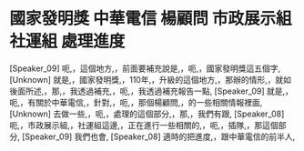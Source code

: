 # 國家發明獎 中華電信 楊顧問 市政展示組 社運組 處理進度

[Speaker_09] 呃,，這個地方,，前面要補充說是,，呃,，國家發明獎這五個字,
[Unknown] 就是,，國家發明獎,，110年,，升級的這個地方,，那辦的情形,，就如後面所述,，那,，我透過補充,，呃,，我透過補充報告一點,
[Speaker_09] 就是,，呃,，有關於中華電信,，針對,，呃,，那個楊顧問,，的一些相關情報裡面,
[Unknown] 去做一些,，呃,，處理的這個部分,，那,，我們有跟,
[Speaker_08] 呃,，市政展示組,，社運組這邊,，正在進行一些相關的,，呃,，插隊,，那這個部分,
[Speaker_09] 我們也會,
[Speaker_08] 適時的把進度,，跟中華電信的前半人,